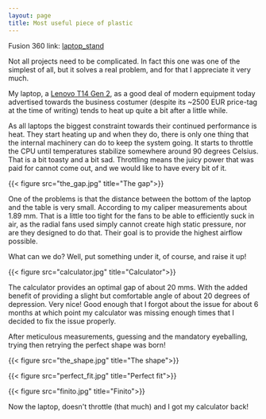 ```yaml
---
layout: page
title: Most useful piece of plastic
---
```


Fusion 360 link: [laptop_stand](https://drive.google.com/file/d/1PPjS1Oo1_NPz1fMau9EfA9M-WzJKoiLt/view?usp=sharing)

Not all projects need to be complicated. In fact this one was one of the simplest of all, but it
solves a real problem, and for that I appreciate it very much.

My laptop, a [Lenovo T14 Gen 2](https://www.lenovo.com/hu/hu/laptops/thinkpad/t-series/T14-G2-Intel/p/22TPT14T4N2),
as a good deal of modern equipment today advertised towards the business costumer
(despite its ~2500 EUR price-tag at the time of writing) tends to heat up quite a bit after a little while.

As all laptops the biggest constraint towards their continued performance is heat. They start heating up and when they do,
there is only one thing that the internal machinery can do to keep the system going. It starts to throttle
the CPU until temperatures stabilize somewhere around 90 degrees Celsius. That is a bit toasty and a bit sad.
Throttling means the juicy power that was paid for cannot come out, and we would like to have every bit of it.

{{< figure src="the_gap.jpg" title="The gap">}}

One of the problems is that the distance between the bottom of the laptop and the table is very small. According to my caliper
measurements about 1.89 mm. That is a little too tight for the fans to be able to efficiently suck in air, as the radial
fans used simply cannot create high static pressure, nor are they designed to do that. Their goal is to provide the highest airflow
possible.

What can we do? Well, put something under it, of course, and raise it up!

{{< figure src="calculator.jpg" title="Calculator">}}

The calculator provides an optimal gap of about 20 mms. With the added benefit of providing a slight but comfortable angle
of about 20 degrees of depression. Very nice! Good enough that I forgot about the issue for about 6 months at which point
my calculator was missing enough times that I decided to fix the issue properly.

After meticulous measurements, guessing and the mandatory eyeballing, trying then retrying the perfect shape was born!

{{< figure src="the_shape.jpg" title="The shape">}}

{{< figure src="perfect_fit.jpg" title="Perfect fit">}}

{{< figure src="finito.jpg" title="Finito">}}

Now the laptop, doesn't throttle (that much) and I got my calculator back!
